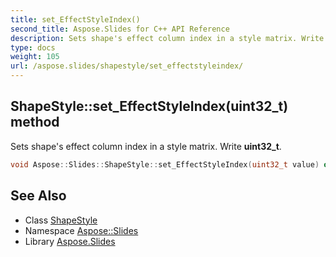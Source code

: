 ```yaml
---
title: set_EffectStyleIndex()
second_title: Aspose.Slides for C++ API Reference
description: Sets shape's effect column index in a style matrix. Write uint32_t.
type: docs
weight: 105
url: /aspose.slides/shapestyle/set_effectstyleindex/
---
```

## ShapeStyle::set_EffectStyleIndex(uint32_t) method


Sets shape's effect column index in a style matrix. Write **uint32_t**.

```cpp
void Aspose::Slides::ShapeStyle::set_EffectStyleIndex(uint32_t value) override
```

## See Also

* Class [ShapeStyle](../)
* Namespace [Aspose::Slides](../../)
* Library [Aspose.Slides](../../../)